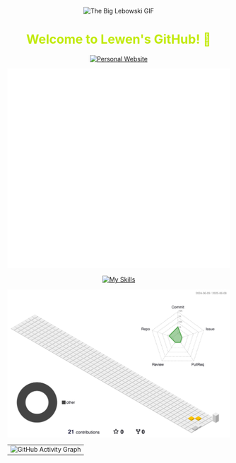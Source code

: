 <div align="center">

![The Big Lebowski GIF](https://media2.giphy.com/media/v1.Y2lkPTc5MGI3NjExMDcxYjB5YnFwZHpsc3l2Y2N0ZWwzOXh1NjR2OWtpbDV1eHh2enR5ZiZlcD12MV9pbnRlcm5hbF9naWZfYnlfaWQmY3Q9Zw/7srpeY4TZMrO8/giphy.gif)
<!-- Welcome words -->
<h1 style="color: #c1ea09;">Welcome to Lewen's GitHub! 👋</h1>

<!-- Little Logo -->
<div style="display: flex; flex-direction: column; align-items: center; gap: 15px;">
  <div style="display: flex; justify-content: center; gap: 10px;">
    <a href="http://lewen-wangcc.github.io/">
      <img src="https://img.shields.io/badge/Personal-Website-4A90E2?style=flat" alt="Personal Website">
    </a>
  </div>
</div>

<!-- Stats Words -->
<p align="center">
  <img src="./github-metrics.svg" alt="Metrics" width="600">
</p>

<!-- Skills Emoji -->
[![My Skills](https://skillicons.dev/icons?i=py,cpp,linux,github,vscode,pycharm,anaconda,vim,git,bash,docker,nginx&theme=dark&perline=7)](https://skillicons.dev)

<!-- 3D GitHub Contribution -->
<picture>
  <source media="(prefers-color-scheme: dark)" 
          srcset="https://github.com/Lewen-WangCC/Lewen-WangCC/blob/main/profile-3d-contrib/profile-night-view.svg" />
  <source media="(prefers-color-scheme: light)" 
          srcset="https://github.com/Lewen-WangCC/Lewen-WangCC/blob/main/profile-3d-contrib/profile-south-season-animate.svg" />
  <img src="https://github.com/Lewen-WangCC/Lewen-WangCC/blob/main/profile-3d-contrib/profile-south-season-animate.svg" 
       alt="GitHub 3D Contribution" />
</picture>

<!-- GitHub Activity Graph -->
<table>
  <tr>
    <td>
      <picture>
        <source media="(prefers-color-scheme: dark)"  
                srcset="https://github-readme-activity-graph.vercel.app/graph?username=Lewen-WangCC&theme=transparent" />
        <source media="(prefers-color-scheme: light)" 
                srcset="https://github-readme-activity-graph.vercel.app/graph?username=Lewen-WangCC&theme=transparent" />
        <img src="https://github-readme-activity-graph.vercel.app/graph?username=Lewen-WangCC&theme=transparent" 
             alt="GitHub Activity Graph" />
      </picture>
    </td>
  </tr>
</table>

<!--
**Lewen-WangCC/Lewen-WangCC** is a ✨ _special_ ✨ repository because its `README.md` (this file) appears on your GitHub profile.

Here are some ideas to get you started:

- 🔭 I’m currently working on ...
- 🌱 I’m currently learning ...
- 👯 I’m looking to collaborate on ...
- 🤔 I’m looking for help with ...
- 💬 Ask me about ...
- 📫 How to reach me: ...
- 😄 Pronouns: ...
- ⚡ Fun fact: ...
-->

